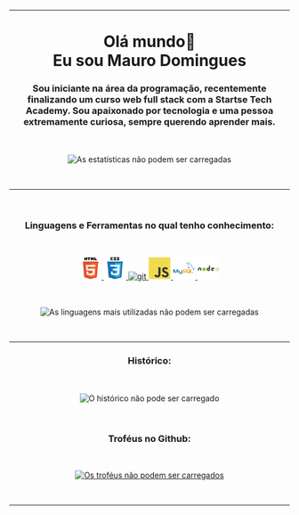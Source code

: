 <hr>

<h1 align="center">Olá mundo👋<br>Eu sou Mauro Domingues</h1>
<h3 align="center">Sou iniciante na área da programação, recentemente finalizando um curso web full stack com a Startse Tech Academy. Sou apaixonado por tecnologia e uma pessoa extremamente curiosa, sempre querendo aprender mais.</h3><br>

<!-- stats -->

<p align="center">
  <img align="center" src="https://github-readme-stats.vercel.app/api?username=Mauro-Domingues&show_icons=true&theme=highcontrast" alt="As estatísticas não podem ser carregadas"/></p><br>

<hr>

<!-- icons -->

<br><h3 align="center">Linguagens e Ferramentas no qual tenho conhecimento:</h3><br>

<p align="center">
  <a href="https://www.w3.org/html/" target="_blank" rel="noreferrer">
    <img src="https://raw.githubusercontent.com/devicons/devicon/master/icons/html5/html5-original-wordmark.svg" alt="html5" width="40" height="40"/>
  </a>
  <a href="https://www.w3schools.com/css/" target="_blank" rel="noreferrer">
    <img src="https://raw.githubusercontent.com/devicons/devicon/master/icons/css3/css3-original-wordmark.svg" alt="css3" width="40" height="40"/>
   </a>
  <a href="https://git-scm.com/" target="_blank" rel="noreferrer">
    <img src="https://www.vectorlogo.zone/logos/git-scm/git-scm-icon.svg" alt="git" width="40" height="40"/>
  </a>
  <a href="https://developer.mozilla.org/en-US/docs/Web/JavaScript" target="_blank" rel="noreferrer">
    <img src="https://raw.githubusercontent.com/devicons/devicon/master/icons/javascript/javascript-original.svg" alt="javascript" width="40" height="40"/>
  </a>
  <a href="https://www.mysql.com/" target="_blank" rel="noreferrer">
    <img src="https://raw.githubusercontent.com/devicons/devicon/master/icons/mysql/mysql-original-wordmark.svg" alt="mysql" width="40" height="40"/>
  </a>
  <a href="https://nodejs.org" target="_blank" rel="noreferrer">
    <img src="https://raw.githubusercontent.com/devicons/devicon/master/icons/nodejs/nodejs-original-wordmark.svg" alt="nodejs" width="40" height="40"/>
  </a>
 </p><br>
 
 <!-- most used languages-->

<p align="center">
  <img align="center" src="https://github-readme-stats.vercel.app/api/top-langs?username=mauro-domingues&show_icons=true&theme=highcontrast" alt="As linguagens mais utilizadas não podem ser carregadas"/>
</p><br>

<hr>

<!-- streak -->

<h3 align="center">Histórico:</h3><br>

<p align="center">
  <img align="center" src="https://github-readme-streak-stats.herokuapp.com/?user=mauro-domingues&show_icons=true&theme=highcontrast" alt="O histórico não pode ser carregado"/>
</p><br>

<!-- trophy -->

<h3 align="center">Troféus no Github:</h3><br>

<p align="center">
  <a href="https://github.com/ryo-ma/github-profile-trophy">
    <img src="https://github-profile-trophy.vercel.app/?username=mauro-domingues&theme=onestar" alt="Os troféus não podem ser carregados" />
  </a>
</p><br>

<hr>

